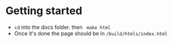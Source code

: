 # Getting started

- ```cd``` into the docs folder. then ``` make html```
- Once it's done the page should be in ```/build/htmls/index.html```
